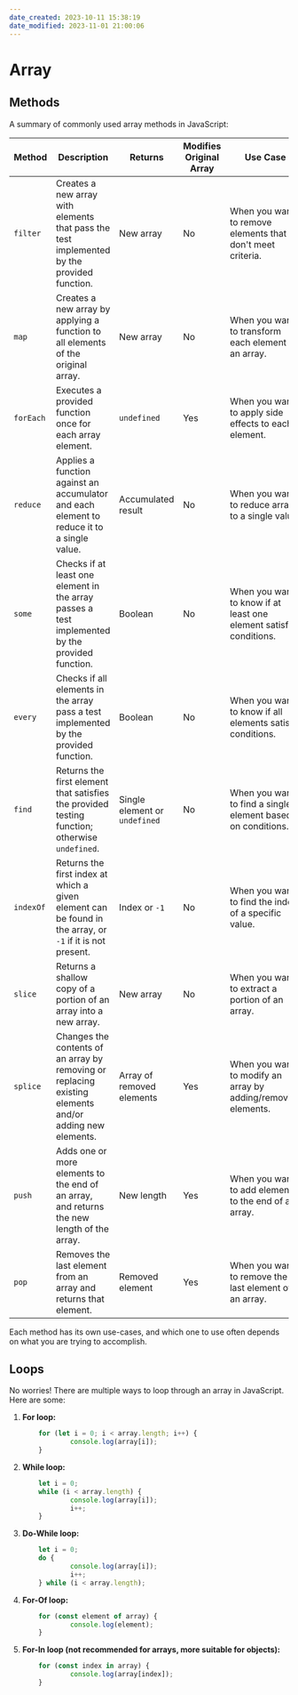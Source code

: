 ```yaml
---
date_created: 2023-10-11 15:38:19
date_modified: 2023-11-01 21:00:06
---
```

# Array

## Methods

A summary of commonly used array methods in JavaScript:

| Method    | Description                                                                                                 | Returns                            | Modifies Original Array | Use Case                                                   |
|-----------|-------------------------------------------------------------------------------------------------------------|------------------------------------|-------------------------|------------------------------------------------------------|
| `filter`  | Creates a new array with elements that pass the test implemented by the provided function.                    | New array                          | No                      | When you want to remove elements that don't meet criteria. |
| `map`     | Creates a new array by applying a function to all elements of the original array.                             | New array                          | No                      | When you want to transform each element in an array.       |
| `forEach` | Executes a provided function once for each array element.                                                     | `undefined`                        | Yes                     | When you want to apply side effects to each element.       |
| `reduce`  | Applies a function against an accumulator and each element to reduce it to a single value.                    | Accumulated result                 | No                      | When you want to reduce array to a single value.           |
| `some`    | Checks if at least one element in the array passes a test implemented by the provided function.               | Boolean                            | No                      | When you want to know if at least one element satisfies conditions. |
| `every`   | Checks if all elements in the array pass a test implemented by the provided function.                          | Boolean                            | No                      | When you want to know if all elements satisfy conditions.  |
| `find`    | Returns the first element that satisfies the provided testing function; otherwise `undefined`.                 | Single element or `undefined`      | No                      | When you want to find a single element based on conditions.|
| `indexOf` | Returns the first index at which a given element can be found in the array, or `-1` if it is not present.      | Index or `-1`                      | No                      | When you want to find the index of a specific value.       |
| `slice`   | Returns a shallow copy of a portion of an array into a new array.                                             | New array                          | No                      | When you want to extract a portion of an array.            |
| `splice`  | Changes the contents of an array by removing or replacing existing elements and/or adding new elements.       | Array of removed elements          | Yes                     | When you want to modify an array by adding/removing elements. |
| `push`    | Adds one or more elements to the end of an array, and returns the new length of the array.                    | New length                         | Yes                     | When you want to add elements to the end of an array.      |
| `pop`     | Removes the last element from an array and returns that element.                                              | Removed element                    | Yes                     | When you want to remove the last element of an array.      |

Each method has its own use-cases, and which one to use often depends on what you are trying to accomplish.

## Loops

No worries! There are multiple ways to loop through an array in JavaScript. Here are some:

1. **For loop:**

	```javascript
		for (let i = 0; i < array.length; i++) {
				console.log(array[i]);
		}
	```

2. **While loop:**

	```javascript
		let i = 0;
		while (i < array.length) {
				console.log(array[i]);
				i++;
		}
	```

3. **Do-While loop:**

	```javascript
		let i = 0;
		do {
				console.log(array[i]);
				i++;
		} while (i < array.length);
	```

4. **For-Of loop:**

	```javascript
		for (const element of array) {
				console.log(element);
		}
	```

5. **For-In loop (not recommended for arrays, more suitable for objects):**

	```javascript
		for (const index in array) {
				console.log(array[index]);
		}
	```
